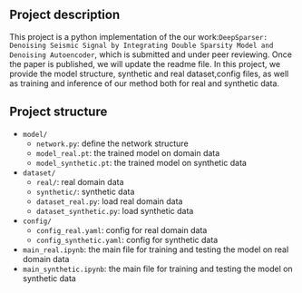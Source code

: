 ## Project description
This project is a python implementation of the our work:`DeepSparser: Denoising Seismic Signal by Integrating Double Sparsity Model and Denoising Autoencoder`, which is submitted and under peer reviewing. Once the paper is published, we will update the readme file.
In this project, we provide the model structure, synthetic and real dataset,config files, as well as training and inference of our method both for real and synthetic data.


## Project structure
- `model/` 
    - `network.py`: define the network structure
    - `model_real.pt`: the trained model on domain data
    - `model_synthetic.pt`: the trained model on synthetic data
- `dataset/`
    - `real/`: real domain data
    - `synthetic/`: synthetic data
    - `dataset_real.py`: load real domain data
    - `dataset_synthetic.py`: load synthetic data
- `config/`
  - `config_real.yaml`: config for real domain data
  - `config_synthetic.yaml`: config for synthetic data
- `main_real.ipynb`: the main file for training and testing the model on real domain data
- `main_synthetic.ipynb`: the main file for training and testing the model on synthetic data

